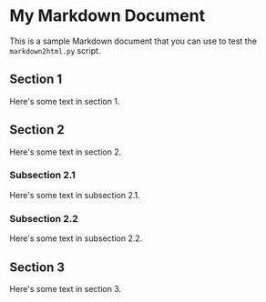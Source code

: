 # My Markdown Document

This is a sample Markdown document that you can use to test the `markdown2html.py` script.

## Section 1

Here's some text in section 1.

## Section 2

Here's some text in section 2.

### Subsection 2.1

Here's some text in subsection 2.1.

### Subsection 2.2

Here's some text in subsection 2.2.

## Section 3

Here's some text in section 3.


